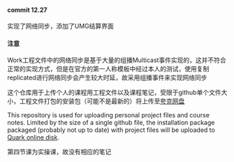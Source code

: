 #### commit 12.27

实现了网络同步，添加了UMG结算界面

#### 注意

Work工程文件中的网络同步是基于大量的组播Multicast事件实现的，这并不符合正常的实现方式，但是在官方的第一人称模板中经过本人的测试，使用复制replicated进行网络同步会产生较大时延，故采用组播事件来实现网络同步



这个仓库用于上传个人的课程用工程文件以及课程笔记，受限于github单个文件大小，工程文件打包的安装包（可能不是最新的）将上传至[夸克网盘](https://pan.quark.cn/s/5bd1259b8f51)

This repository is used for uploading personal project files and course notes. Limited by the size of a single github file, the installation package packaged
(probably not up to date) with project files will be uploaded to [Quark online disk](https://pan.quark.cn/s/5bd1259b8f51).

第四节课为实操课，故没有相应的笔记



